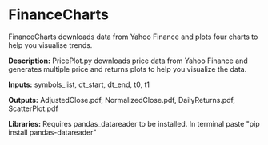 # FinanceCharts
FinanceCharts downloads data from Yahoo Finance and plots four charts to help you visualise trends.

**Description:** PricePlot.py downloads price data from Yahoo Finance and 
generates multiple price and returns plots to help you visualize the data.

**Inputs:** symbols_list, dt_start, dt_end, t0, t1

**Outputs:** AdjustedClose.pdf, NormalizedClose.pdf, DailyReturns.pdf, ScatterPlot.pdf

**Libraries:** Requires pandas_datareader to be installed. In terminal paste "pip install pandas-datareader"